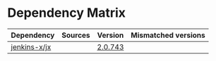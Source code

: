 # Dependency Matrix

Dependency | Sources | Version | Mismatched versions
---------- | ------- | ------- | -------------------
[jenkins-x/jx](https://github.com/jenkins-x/jx.git) |  | [2.0.743](https://github.com/jenkins-x/jx/releases/tag/v2.0.743) | 
